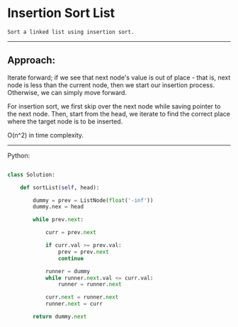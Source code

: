 # Insertion Sort List

    Sort a linked list using insertion sort.

---

## Approach:

Iterate forward; if we see that next node's value is out of place - that is,
next node is less than the current node, then we start our insertion process.
Otherwise, we can simply move forward.

For insertion sort, we first skip over the next node while saving pointer to
the next node. Then, start from the head, we iterate to find the correct place
where the target node is to be inserted.

O(n^2) in time complexity.

---

Python:

```python

class Solution:

    def sortList(self, head):

        dummy = prev = ListNode(float('-inf'))
        dummy.nex = head

        while prev.next:

            curr = prev.next

            if curr.val >= prev.val:
                prev = prev.next
                continue

            runner = dummy
            while runner.next.val <= curr.val:
                runner = runner.next

            curr.next = runner.next
            runner.next = curr

        return dummy.next
```
